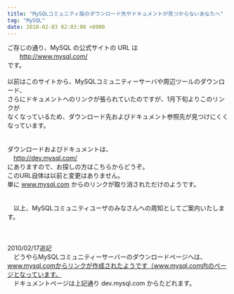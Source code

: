 ```yaml
---
title: "MySQLコミュニティ版のダウンロード先やドキュメントが見つからないあなたへ"
tag: "MySQL"
date: 2010-02-03 02:03:00 +0900
---
```


ご存じの通り、MySQL の公式サイトの URL は<br>
　　http://www.mysql.com/<br>
です。<br>
<br>
以前はこのサイトから、MySQLコミュニティーサーバや周辺ツールのダウンロード、<br>
さらにドキュメントへのリンクが張られていたのですが、1月下旬よりこのリンクが<br>
なくなっているため、ダウンロード先およびドキュメント参照先が見つけにくくなっています。<br>
<br>
<br>
ダウンロードおよびドキュメントは、<br>
　http://dev.mysql.com/ <br>
にありますので、お探しの方はこちらからどうぞ。<br>
このURL自体は以前と変更はありません。<br>
単に www.mysql.com からのリンクが取り消されただけのようです。<br>
<br>
<br>
　以上、MySQLコミュニティユーザのみなさんへの周知としてご案内いたします。<br>
<br>
<br>
<br>
2010/02/17追記<br>
　どうやらMySQLコミュニティーサーバーのダウンロードページへは、www.mysql.comからリンクが作成されたようです（www.mysql.com内のページとなっています。<br>
　ドキュメントページは上記通り dev.mysql.com からたどれます。<br>
<br>
<br>
<br>
<br>
<br>
<br>
